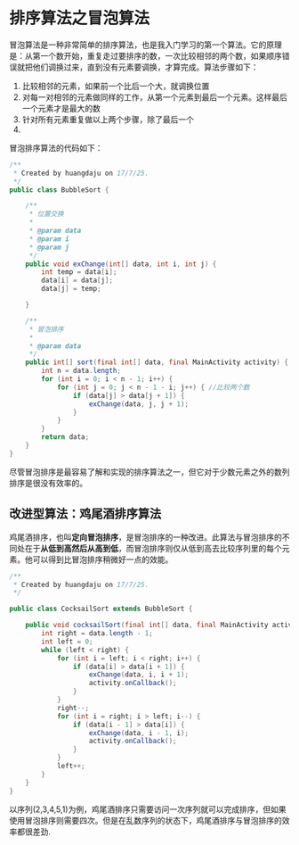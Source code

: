 # 排序算法之冒泡算法

冒泡算法是一种非常简单的排序算法，也是我入门学习的第一个算法。它的原理是：从第一个数开始，重复走过要排序的数，一次比较相邻的两个数，如果顺序错误就把他们调换过来，直到没有元素要调换，才算完成。算法步骤如下：

1. 比较相邻的元素，如果前一个比后一个大，就调换位置
2. 对每一对相邻的元素做同样的工作，从第一个元素到最后一个元素。这样最后一个元素才是最大的数
3. 针对所有元素重复做以上两个步骤，除了最后一个
4. 
冒泡排序算法的代码如下：

```java
/**
 * Created by huangdaju on 17/7/25.
 */
public class BubbleSort {

    /**
     * 位置交换
     *
     * @param data
     * @param i
     * @param j
     */
    public void exChange(int[] data, int i, int j) {
        int temp = data[i];
        data[i] = data[j];
        data[j] = temp;

    }

    /**
     * 冒泡排序
     *
     * @param data
     */
    public int[] sort(final int[] data, final MainActivity activity) {
        int n = data.length;
        for (int i = 0; i < n - 1; i++) {
            for (int j = 0; j < n - 1 - i; j++) { //比较两个数
                if (data[j] > data[j + 1]) {
                    exChange(data, j, j + 1);
                }
            }
        }
        return data;
    }
}
```

尽管冒泡排序是最容易了解和实现的排序算法之一，但它对于少数元素之外的数列排序是很没有效率的。

## 改进型算法：鸡尾酒排序算法

鸡尾酒排序，也叫**定向冒泡排序**，是冒泡排序的一种改进。此算法与冒泡排序的不同处在于**从低到高然后从高到低**，而冒泡排序则仅从低到高去比较序列里的每个元素。他可以得到比冒泡排序稍微好一点的效能。

```java
/**
 * Created by huangdaju on 17/7/25.
 */

public class CocksailSort extends BubbleSort {

    public void cocksailSort(final int[] data, final MainActivity activity) {
        int right = data.length - 1;
        int left = 0;
        while (left < right) {
            for (int i = left; i < right; i++) {
                if (data[i] > data[i + 1]) {
                    exChange(data, i, i + 1);
                    activity.onCallback();
                }
            }
            right--;
            for (int i = right; i > left; i--) {
                if (data[i - 1] > data[i]) {
                    exChange(data, i - 1, i);
                    activity.onCallback();
                }
            }
            left++;
        }
    }
}
```

以序列\(2,3,4,5,1\)为例，鸡尾酒排序只需要访问一次序列就可以完成排序，但如果使用冒泡排序则需要四次。但是在乱数序列的状态下，鸡尾酒排序与冒泡排序的效率都很差劲.

